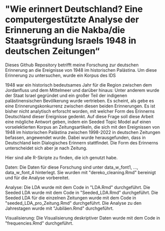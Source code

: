 # "Wie erinnert Deutschland? Eine computergestützte Analyse der Erinnerung an die Nakba/die Staatsg﻿ründung Israels 1948 in deutschen Zeitungen“
Dieses Github Repository betrifft meine Forschung zur deutschen Erinnerung an die Ereignisse von 1948 im historischen Palästina.
Um diese Erinnerung zu untersuchen, wurde ein Korpus des IDS

1948 war ein historisch bedeutsames Jahr für die Region zwischen dem Jordanfluss und dem Mittelmeer und darüber hinaus: Unter anderem wurde der Staat Israel gegründet und ein großer Teil der indigenen palästinensischen Bevölkerung wurde vertrieben. Es scheint, als gebe es eine Erinnerungskonkurrenz zwischen diesen beiden Erinnerungen. Es ist bisher nicht analytisch erforscht worden, mit welcher Form des Erinnerns Deutschland dieser Ereignisse gedenkt. Auf diese Frage soll diese Arbeit eine mögliche Antwort geben, indem ein Seeded Topic Model auf einen vorselektierten Korpus an Zeitungsartikeln, die sich mit den Ereignissen von 1948 im historischen Palästina zwischen 1998-2022 in deutschen Zeitungen befassen, angewendet wurde. Dabei wurde herausgefunden, dass in Deutschland kein Dialogisches Erinnern stattfindet. Die Form des Erinnerns unterscheidet sich aber je nach Zeitung. 

Hier sind alle R-Skripte zu finden, die ich genutzt habe.

Daten:
Die Daten für diese Forschung sind unter data_w_font1, ..., data_w_font_4 hinterlegt. Sie wurden mit "dereko_cleaning.Rmd" bereinigt und für die Analyse vorbereitet.


Analyse:
Die LDA wurde mit dem Code in "LDA.Rmd" durchgeführt.
Die Seeded LDA wurde mit dem Code in "Seeded_LDA.Rmd" durchgeführt.
Die Seeded LDA für die einzelnen Zeitungen wurde mit dem Code in "seeded_LDA_pro_Zeitung.Rmd" durchgeführt.
Die Analyse zu den Jahrestagen wurde mit "Jubiläen.Rmd" durchgeführt.

Visualisierung:
Die Visualisierung deskriptiver Daten wurde mit dem Code in "frequencies.Rmd" durchgeführt.
